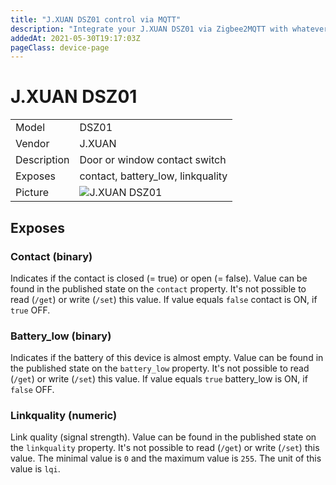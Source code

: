 ```yaml
---
title: "J.XUAN DSZ01 control via MQTT"
description: "Integrate your J.XUAN DSZ01 via Zigbee2MQTT with whatever smart home infrastructure you are using without the vendors bridge or gateway."
addedAt: 2021-05-30T19:17:03Z
pageClass: device-page
---
```


<!-- !!!! -->
<!-- ATTENTION: This file is auto-generated through docgen! -->
<!-- You can only edit the "## Notes"-Section till next h1 (#) or h2 heading (##). -->
<!-- Do NOT use h1 or h2 heading within "## Notes"-Section. -->
<!-- !!!! -->

# J.XUAN DSZ01

|     |     |
|-----|-----|
| Model | DSZ01  |
| Vendor  | J.XUAN  |
| Description | Door or window contact switch |
| Exposes | contact, battery_low, linkquality |
| Picture | ![J.XUAN DSZ01](https://psi-4ward.github.io/zigbee2mqtt.io/images/devices/DSZ01.jpg) |


<!-- Notes BEGIN: You can edit here. Add "## Notes" headline if not already present. -->



<!-- Notes END: Do not edit below this line -->


## Exposes

### Contact (binary)
Indicates if the contact is closed (= true) or open (= false).
Value can be found in the published state on the `contact` property.
It's not possible to read (`/get`) or write (`/set`) this value.
If value equals `false` contact is ON, if `true` OFF.

### Battery_low (binary)
Indicates if the battery of this device is almost empty.
Value can be found in the published state on the `battery_low` property.
It's not possible to read (`/get`) or write (`/set`) this value.
If value equals `true` battery_low is ON, if `false` OFF.

### Linkquality (numeric)
Link quality (signal strength).
Value can be found in the published state on the `linkquality` property.
It's not possible to read (`/get`) or write (`/set`) this value.
The minimal value is `0` and the maximum value is `255`.
The unit of this value is `lqi`.

